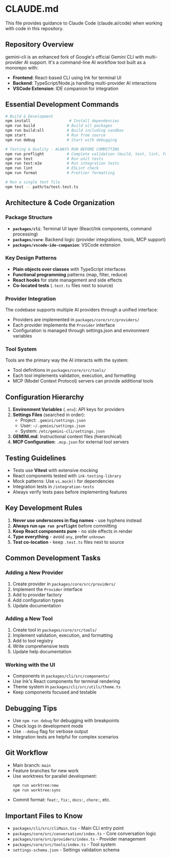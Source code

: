 # CLAUDE.md

This file provides guidance to Claude Code (claude.ai/code) when working with code in this repository.

## Repository Overview

gemini-cli is an enhanced fork of Google's official Gemini CLI with multi-provider AI support. It's a command-line AI workflow tool built as a monorepo with:
- **Frontend**: React-based CLI using Ink for terminal UI
- **Backend**: TypeScript/Node.js handling multi-provider AI interactions
- **VSCode Extension**: IDE companion for integration

## Essential Development Commands

```bash
# Build & Development
npm install                 # Install dependencies
npm run build              # Build all packages
npm run build:all          # Build including sandbox
npm start                  # Run from source
npm run debug              # Start with debugging

# Testing & Quality - ALWAYS RUN BEFORE COMMITTING
npm run preflight          # Complete validation (build, test, lint, format)
npm run test               # Run unit tests
npm run test:e2e           # Run integration tests
npm run lint               # ESLint check
npm run format             # Prettier formatting

# Run a single test file
npm test -- path/to/test.test.ts
```

## Architecture & Code Organization

### Package Structure
- **`packages/cli`**: Terminal UI layer (React/Ink components, command processing)
- **`packages/core`**: Backend logic (provider integrations, tools, MCP support)
- **`packages/vscode-ide-companion`**: VSCode extension

### Key Design Patterns
- **Plain objects over classes** with TypeScript interfaces
- **Functional programming** patterns (map, filter, reduce)
- **React hooks** for state management and side effects
- **Co-located tests** (`.test.ts` files next to source)

### Provider Integration
The codebase supports multiple AI providers through a unified interface:
- Providers are implemented in `packages/core/src/providers/`
- Each provider implements the `Provider` interface
- Configuration is managed through settings.json and environment variables

### Tool System
Tools are the primary way the AI interacts with the system:
- Tool definitions in `packages/core/src/tools/`
- Each tool implements validation, execution, and formatting
- MCP (Model Context Protocol) servers can provide additional tools

## Configuration Hierarchy

1. **Environment Variables** (`.env`): API keys for providers
2. **Settings Files** (searched in order):
   - Project: `.gemini/settings.json`
   - User: `~/.gemini/settings.json`
   - System: `/etc/gemini-cli/settings.json`
3. **GEMINI.md**: Instructional context files (hierarchical)
4. **MCP Configuration**: `.mcp.json` for external tool servers

## Testing Guidelines

- Tests use **Vitest** with extensive mocking
- React components tested with `ink-testing-library`
- Mock patterns: Use `vi.mock()` for dependencies
- Integration tests in `/integration-tests`
- Always verify tests pass before implementing features

## Key Development Rules

1. **Never use underscores in flag names** - use hyphens instead
2. **Always run `npm run preflight`** before committing
3. **Keep React components pure** - no side effects in render
4. **Type everything** - avoid `any`, prefer `unknown`
5. **Test co-location** - keep `.test.ts` files next to source

## Common Development Tasks

### Adding a New Provider
1. Create provider in `packages/core/src/providers/`
2. Implement the `Provider` interface
3. Add to provider factory
4. Add configuration types
5. Update documentation

### Adding a New Tool
1. Create tool in `packages/core/src/tools/`
2. Implement validation, execution, and formatting
3. Add to tool registry
4. Write comprehensive tests
5. Update help documentation

### Working with the UI
- Components in `packages/cli/src/components/`
- Use Ink's React components for terminal rendering
- Theme system in `packages/cli/src/utils/theme.ts`
- Keep components focused and testable

## Debugging Tips

- Use `npm run debug` for debugging with breakpoints
- Check logs in development mode
- Use `--debug` flag for verbose output
- Integration tests are helpful for complex scenarios

## Git Workflow

- Main branch: `main`
- Feature branches for new work
- Use worktrees for parallel development:
  ```bash
  npm run worktree:new
  npm run worktree:sync
  ```
- Commit format: `feat:`, `fix:`, `docs:`, `chore:`, etc.

## Important Files to Know

- `packages/cli/src/cliMain.tsx` - Main CLI entry point
- `packages/core/src/conversation/index.ts` - Core conversation logic
- `packages/core/src/providers/index.ts` - Provider management
- `packages/core/src/tools/index.ts` - Tool system
- `settings-schema.json` - Settings validation schema